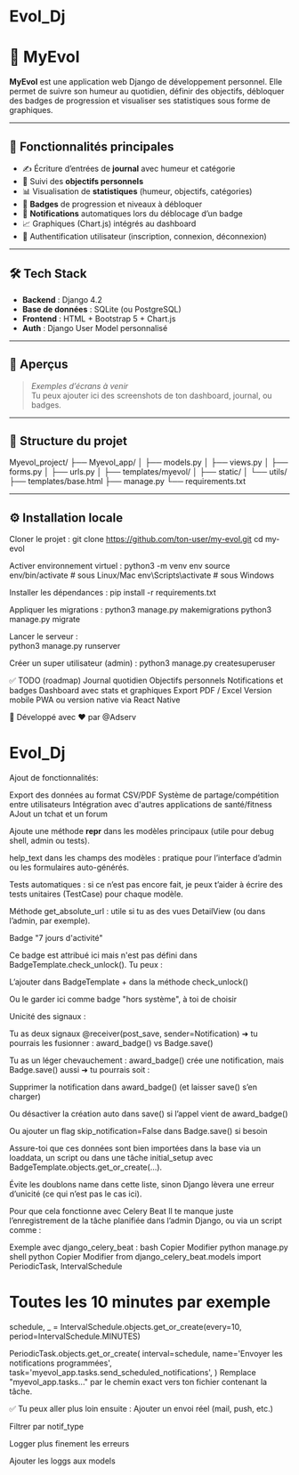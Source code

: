 # Evol_Dj
# 📘 MyEvol

**MyEvol** est une application web Django de développement personnel. Elle permet de suivre son humeur au quotidien, définir des objectifs, débloquer des badges de progression et visualiser ses statistiques sous forme de graphiques.

---

## 🚀 Fonctionnalités principales

- ✍️ Écriture d’entrées de **journal** avec humeur et catégorie
- 🎯 Suivi des **objectifs personnels**
- 📊 Visualisation de **statistiques** (humeur, objectifs, catégories)
- 🏅 **Badges** de progression et niveaux à débloquer
- 🔔 **Notifications** automatiques lors du déblocage d’un badge
- 📈 Graphiques (Chart.js) intégrés au dashboard
- 👤 Authentification utilisateur (inscription, connexion, déconnexion)

---

## 🛠️ Tech Stack

- **Backend** : Django 4.2
- **Base de données** : SQLite (ou PostgreSQL)
- **Frontend** : HTML + Bootstrap 5 + Chart.js
- **Auth** : Django User Model personnalisé

---

## 📸 Aperçus

> _Exemples d’écrans à venir_  
> Tu peux ajouter ici des screenshots de ton dashboard, journal, ou badges.

---

## 📂 Structure du projet

Myevol_project/ ├── Myevol_app/ │ ├── models.py │ ├── views.py │ ├── forms.py │ ├── urls.py │ ├── templates/myevol/ │ ├── static/ │ └── utils/ ├── templates/base.html ├── manage.py └── requirements.txt


---

## ⚙️ Installation locale

Cloner le projet :
    git clone https://github.com/ton-user/my-evol.git
    cd my-evol

Activer environnement virtuel : 
    python3 -m venv env
    source env/bin/activate  # sous Linux/Mac
    env\Scripts\activate     # sous Windows


Installer les dépendances :
    pip install -r requirements.txt

Appliquer les migrations :
    python3 manage.py makemigrations
    python3 manage.py migrate

Lancer le serveur :    
    python3 manage.py runserver

Créer un super utilisateur (admin) :
    python3 manage.py createsuperuser

✅ TODO (roadmap)
    Journal quotidien
    Objectifs personnels
    Notifications et badges
    Dashboard avec stats et graphiques
    Export PDF / Excel
    Version mobile
    PWA ou version native via React Native 

🧠 Développé avec ❤️ par @Adserv    
# Evol_Dj



Ajout de fonctionnalités:

Export des données au format CSV/PDF
Système de partage/compétition entre utilisateurs
Intégration avec d'autres applications de santé/fitness
AJout un tchat et un forum


Ajoute une méthode __repr__ dans les modèles principaux (utile pour debug shell, admin ou tests).

help_text dans les champs des modèles : pratique pour l’interface d’admin ou les formulaires auto-générés.

Tests automatiques : si ce n’est pas encore fait, je peux t’aider à écrire des tests unitaires (TestCase) pour chaque modèle.

Méthode get_absolute_url : utile si tu as des vues DetailView (ou dans l’admin, par exemple).

Badge "7 jours d'activité"

Ce badge est attribué ici mais n'est pas défini dans BadgeTemplate.check_unlock(). Tu peux :

L’ajouter dans BadgeTemplate + dans la méthode check_unlock()

Ou le garder ici comme badge "hors système", à toi de choisir

Unicité des signaux :

Tu as deux signaux @receiver(post_save, sender=Notification) ➜ tu pourrais les fusionner :
award_badge() vs Badge.save()

Tu as un léger chevauchement : award_badge() crée une notification, mais Badge.save() aussi ➜ tu pourrais soit :

Supprimer la notification dans award_badge() (et laisser save() s’en charger)

Ou désactiver la création auto dans save() si l’appel vient de award_badge()

Ou ajouter un flag skip_notification=False dans Badge.save() si besoin

Assure-toi que ces données sont bien importées dans la base via un loaddata, un script ou dans une tâche initial_setup avec BadgeTemplate.objects.get_or_create(...).

Évite les doublons name dans cette liste, sinon Django lèvera une erreur d’unicité (ce qui n’est pas le cas ici).

Pour que cela fonctionne avec Celery Beat
Il te manque juste l’enregistrement de la tâche planifiée dans l’admin Django, ou via un script comme :

Exemple avec django_celery_beat :
bash
Copier
Modifier
python manage.py shell
python
Copier
Modifier
from django_celery_beat.models import PeriodicTask, IntervalSchedule

# Toutes les 10 minutes par exemple
schedule, _ = IntervalSchedule.objects.get_or_create(every=10, period=IntervalSchedule.MINUTES)

PeriodicTask.objects.get_or_create(
    interval=schedule,
    name='Envoyer les notifications programmées',
    task='myevol_app.tasks.send_scheduled_notifications',
)
Remplace "myevol_app.tasks..." par le chemin exact vers ton fichier contenant la tâche.

✅ Tu peux aller plus loin ensuite :
Ajouter un envoi réel (mail, push, etc.)

Filtrer par notif_type

Logger plus finement les erreurs

Ajouter les loggs aux models